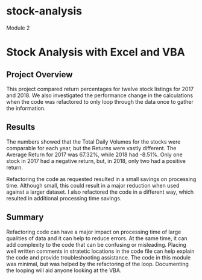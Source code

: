 # stock-analysis
Module 2

# Stock Analysis with Excel and VBA

## Project Overview

This project compared return percentages for twelve stock listings for 2017 and 2018.  We also investigated the performance change in the calculations when the code was refactored to only loop through the data once to gather the information. 

## Results
The numbers showed that the Total Daily Volumes for the stocks were comparable for each year, but the Returns were vastly different.  The Average Return for 2017 was 67.32%, while 2018 had -8.51%.  Only one stock in 2017 had a negative return, but, in 2018, only two had a positive return.





Refactoring the code as requested resulted in a small savings on processing time.  Although small, this could result in a major reduction when used against a larger dataset.  I also refactored the code in a different way, which resulted in additional processing time savings. 




## Summary
Refactoring code can have a major impact on processing time of large qualities of data and it can help to reduce errors.  At the same time, it can add complexity to the code that can be confusing or misleading.  Placing well written comments in stratetic locations in the code file can help explain the code and provide troubleshooting assistance. 
The code in this module was minimal, but was helped by the refactoring of the loop. Documenting the looping will aid anyone looking at the VBA.


